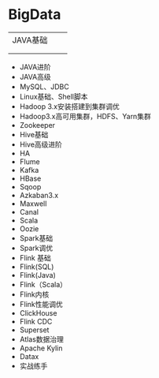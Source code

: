 # BigData

|          |      |      |
| -------- | ---- | ---- |
| JAVA基础 |      |      |
|          |      |      |
|          |      |      |

*  JAVA进阶
*  JAVA高级
*  MySQL、JDBC
*  Linux基础、Shell脚本
*  Hadoop 3.x安装搭建到集群调优
*  Hadoop3.x高可用集群，HDFS、Yarn集群
*  Zookeeper
*  Hive基础
*  Hive高级进阶
*  HA
*  Flume
*  Kafka
*  HBase
*  Sqoop
*  Azkaban3.x
*  Maxwell
*  Canal
*  Scala
*  Oozie
*  Spark基础
*  Spark调优
*  Flink 基础
*  Flink(SQL)
*  Flink(Java)
*  Flink（Scala）
*  Flink内核
*  Flink性能调优
*  ClickHouse
*  Flink CDC
*  Superset
*  Atlas数据治理
*  Apache Kylin
*  Datax
*  实战练手